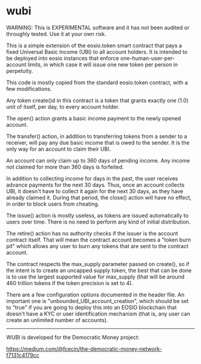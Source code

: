 # wubi

WARNING: This is EXPERIMENTAL software and it has not been audited or throughly tested. Use it at your own risk.

This is a simple extension of the eosio.token smart contract that pays a fixed Universal Basic Income (UBI) to all account holders. It is intended to be deployed into eosio instances that enforce one-human-user-per-account limits, in which case it will issue one new token per person in perpetuity. 

This code is mostly copied from the standard eosio.token contract, with a few modifications.

Any token create()d in this contract is a token that grants exactly one (1.0) unit of itself, per day, to every account holder.

The open() action grants a basic income payment to the newly opened account.

The transfer() action, in addition to transferring tokens from a sender to a receiver, will pay any due basic income that is owed to the sender. It is the only way for an account to claim their UBI.

An account can only claim up to 360 days of pending income. Any income not claimed for more than 360 days is forfeited.

In addition to collecting income for days in the past, the user receives advance payments for the next 30 days. Thus, once an account collects UBI, it doesn't have to collect it again for the next 30 days, as they have already claimed it. During that period, the close() action will have no effect, in order to block users from cheating.

The issue() action is mostly useless, as tokens are issued automatically to users over time. There is no need to perform any kind of initial distribution.

The retire() action has no authority checks if the issuer is the account contract itself. That will mean the contract account becomes a "token burn pit" which allows any user to burn any tokens that are sent to the contract account.

The contract respects the max_supply parameter passed on create(), so if the intent is to create an uncapped supply token, the best that can be done is to use the largest supported value for max_supply (that will be around 460 trillion tokens if the token precision is set to 4).

There are a few configuration options documented in the header file. An important one is "unbounded_UBI_account_creation", which should be set to "true" if you are going to deploy this into an EOSIO blockchain that doesn't have a KYC or user identification mechanism (that is, any user can create an unlimited number of accounts).

----

WUBI is developed for the Democratic Money project:

https://medium.com/@fcecin/the-democratic-money-network-f7131c4179cc
